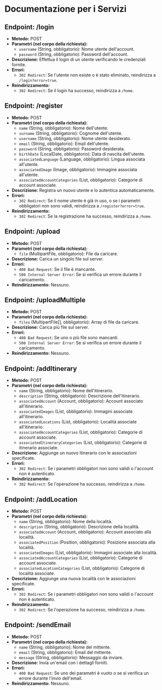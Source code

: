 # Documentazione per i Servizi

## Endpoint: /login
- **Metodo:** POST
- **Parametri (nel corpo della richiesta):**
  - `username` (String, obbligatorio): Nome utente dell'account.
  - `password` (String, obbligatorio): Password dell'account.
- **Descrizione:** Effettua il login di un utente verificando le credenziali fornite.
- **Errori:**
  - `302 Redirect`: Se l'utente non esiste o è stato eliminato, reindirizza a `/login?error=true`.
- **Reindirizzamento:**
  - `302 Redirect`: Se il login ha successo, reindirizza a `/home`.

## Endpoint: /register
- **Metodo:** POST
- **Parametri (nel corpo della richiesta):**
  - `name` (String, obbligatorio): Nome dell'utente.
  - `surname` (String, obbligatorio): Cognome dell'utente.
  - `username` (String, obbligatorio): Nome utente desiderato.
  - `email` (String, obbligatorio): Email dell'utente.
  - `password` (String, obbligatorio): Password desiderata.
  - `birthDate` (LocalDate, obbligatorio): Data di nascita dell'utente.
  - `associatedLanguage` (Language, obbligatorio): Lingua associata all'utente.
  - `associatedImage` (Image, obbligatorio): Immagine associata all'utente.
  - `associatedAccountCategories` (List<AccountCategory>, obbligatorio): Categorie di account associate.
- **Descrizione:** Registra un nuovo utente e lo autentica automaticamente.
- **Errori:**
  - `302 Redirect`: Se il nome utente è già in uso, o se i parametri obbligatori non sono validi, reindirizza a `/register?error=true`.
- **Reindirizzamento:**
  - `302 Redirect`: Se la registrazione ha successo, reindirizza a `/home`.

## Endpoint: /upload
- **Metodo:** POST
- **Parametri (nel corpo della richiesta):**
  - `file` (MultipartFile, obbligatorio): File da caricare.
- **Descrizione:** Carica un singolo file sul server.
- **Errori:**
  - `400 Bad Request`: Se il file è mancante.
  - `500 Internal Server Error`: Se si verifica un errore durante il caricamento.
- **Reindirizzamento:** Nessuno.

## Endpoint: /uploadMultiple
- **Metodo:** POST
- **Parametri (nel corpo della richiesta):**
  - `files` (MultipartFile[], obbligatorio): Array di file da caricare.
- **Descrizione:** Carica più file sul server.
- **Errori:**
  - `400 Bad Request`: Se uno o più file sono mancanti.
  - `500 Internal Server Error`: Se si verifica un errore durante il caricamento.
- **Reindirizzamento:** Nessuno.

## Endpoint: /addItinerary
- **Metodo:** POST
- **Parametri (nel corpo della richiesta):**
  - `name` (String, obbligatorio): Nome dell'itinerario.
  - `description` (String, obbligatorio): Descrizione dell'itinerario.
  - `associatedAccount` (Account, obbligatorio): Account associato all'itinerario.
  - `associatedImages` (List<Image>, obbligatorio): Immagini associate all'itinerario.
  - `associatedLocations` (List<Location>, obbligatorio): Località associate all'itinerario.
  - `associatedAccountCategories` (List<AccountCategory>, obbligatorio): Categorie di account associate.
  - `associatedItineraryCategories` (List<ItineraryCategory>, obbligatorio): Categorie di itinerario associate.
- **Descrizione:** Aggiunge un nuovo itinerario con le associazioni specificate.
- **Errori:**
  - `302 Redirect`: Se i parametri obbligatori non sono validi o l'account non è autenticato.
- **Reindirizzamento:**
  - `302 Redirect`: Se l'operazione ha successo, reindirizza a `/home`.

## Endpoint: /addLocation
- **Metodo:** POST
- **Parametri (nel corpo della richiesta):**
  - `name` (String, obbligatorio): Nome della località.
  - `description` (String, obbligatorio): Descrizione della località.
  - `associatedAccount` (Account, obbligatorio): Account associato alla località.
  - `associatedPosition` (Position, obbligatorio): Posizione associata alla località.
  - `associatedImages` (List<Image>, obbligatorio): Immagini associate alla località.
  - `associatedAccountCategories` (List<AccountCategory>, obbligatorio): Categorie di account associate.
  - `associatedLocationCategories` (List<LocationCategory>, obbligatorio): Categorie di località associate.
- **Descrizione:** Aggiunge una nuova località con le associazioni specificate.
- **Errori:**
  - `302 Redirect`: Se i parametri obbligatori non sono validi o l'account non è autenticato.
- **Reindirizzamento:**
  - `302 Redirect`: Se l'operazione ha successo, reindirizza a `/home`.

## Endpoint: /sendEmail
- **Metodo:** POST
- **Parametri (nel corpo della richiesta):**
  - `name` (String, obbligatorio): Nome del mittente.
  - `email` (String, obbligatorio): Email del mittente.
  - `message` (String, obbligatorio): Messaggio da inviare.
- **Descrizione:** Invia un'email con i dettagli forniti.
- **Errori:**
  - `400 Bad Request`: Se uno dei parametri è vuoto o se si verifica un errore durante l'invio dell'email.
- **Reindirizzamento:** Nessuno.

